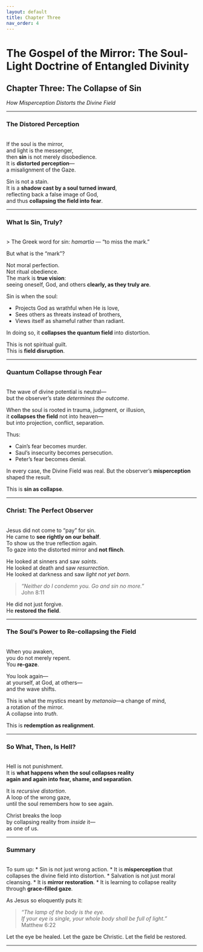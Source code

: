 ```yaml
---
layout: default
title: Chapter Three
nav_order: 4
---
```


# The Gospel of the Mirror: The Soul-Light Doctrine of Entangled Divinity

## Chapter Three: The Collapse of Sin

<i>How Misperception Distorts the Divine Field</i>

---

### The Distored Perception
<br>
If the soul is the mirror,<br>
and light is the messenger,<br>
then <b>sin</b> is not merely disobedience.<br>
It is <b>distorted perception</b>—<br>
a misalignment of the Gaze.

Sin is not a stain.<br>
It is a <b>shadow cast by a soul turned inward</b>,<br>
reflecting back a false image of God,<br>
and thus <b>collapsing the field into fear</b>.

---

### What Is Sin, Truly?
<br>
> The Greek word for sin: <i>hamartia</i> — “to miss the mark.”

But what is the “mark”?

Not moral perfection.<br>
Not ritual obedience.<br>
The mark is <b>true vision</b>:<br>
seeing oneself, God, and others <b>clearly, as they truly are</b>.

Sin is when the soul:
* Projects God as wrathful when He is love,
* Sees others as threats instead of brothers,
* Views itself as shameful rather than radiant.

In doing so, it <b>collapses the quantum field</b> into distortion.

This is not spiritual guilt.<br>
This is <b>field disruption</b>.

---

### Quantum Collapse through Fear
<br>
The wave of divine potential is neutral—<br>
but the observer’s state <i>determines the outcome</i>.

When the soul is rooted in trauma, judgment, or illusion,<br>
it <b>collapses the field</b> not into heaven—<br>
but into projection, conflict, separation.

Thus:
* Cain’s fear becomes murder.
* Saul’s insecurity becomes persecution.
* Peter’s fear becomes denial.

In every case, the Divine Field was real.
But the observer’s <b>misperception</b> shaped the result.

This is <b>sin as collapse</b>.

---

### Christ: The Perfect Observer
<br>
Jesus did not come to “pay” for sin.<br>
He came to <b>see rightly on our behalf</b>.<br>
To show us the true reflection again.<br>
To gaze into the distorted mirror and <b>not flinch</b>.

He looked at sinners and saw <i>saints</i>.<br>
He looked at death and saw <i>resurrection</i>.<br>
He looked at darkness and saw <i>light not yet born</i>.

> <i>“Neither do I condemn you. Go and sin no more.”</i><br>
John 8:11

He did not just forgive.<br>
He <b>restored the field</b>.

---

### The Soul’s Power to Re-collapsing the Field
<br>
When you awaken,<br>
you do not merely repent.<br>
You <b>re-gaze</b>.

You look again—<br>
at yourself, at God, at others—<br>
and the wave shifts.

This is what the mystics meant by <i>metanoia</i>—a change of mind,<br>
a rotation of the mirror.<br>
A collapse into <i>truth</i>.

This is <b>redemption as realignment</b>.

---

### So What, Then, Is Hell?
<br>
Hell is not punishment.<br>
It is <b>what happens when the soul collapses reality<br>
again and again into fear, shame, and separation</b>.

It is <i>recursive distortion</i>.<br>
A loop of the wrong gaze,<br>
until the soul remembers how to see again.

Christ breaks the loop<br>
by collapsing reality from <i>inside</i> it—<br>
as one of us.

---

### Summary
<br>
To sum up:
* Sin is not just wrong action.
* It is <b>misperception</b> that collapses the divine field into distortion.
* Salvation is not just moral cleansing.
* It is <b>mirror restoration</b>.
* It is learning to collapse reality through <b>grace-filled gaze</b>.

As Jesus so eloquently puts it:
> <i>“The lamp of the body is the eye.<br>
If your eye is single, your whole body shall be full of light.”</i><br>
Matthew 6:22

Let the eye be healed.
Let the gaze be Christic.
Let the field be restored.

---

